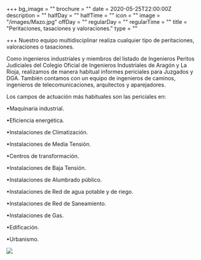 +++
bg_image = ""
brochure = ""
date = 2020-05-25T22:00:00Z
description = ""
halfDay = ""
halfTime = ""
icon = ""
image = "/images/Mazo.jpg"
offDay = ""
regularDay = ""
regularTime = ""
title = "Peritaciones, tasaciones y valoraciones."
type = ""

+++
Nuestro equipo multidisciplinar realiza cualquier tipo de peritaciones, valoraciones o tasaciones.

Como ingenieros industriales y miembros del listado de Ingenieros Peritos Judiciales del Colegio Oficial de Ingenieros Industriales de Aragón y La Rioja, realizamos de manera habitual informes periciales para Juzgados y DGA. También contamos con un equipo de ingenieros de caminos, ingenieros de telecomunicaciones, arquitectos y aparejadores.

Los campos de actuación más habituales son las periciales en:

•Maquinaria industrial.

•Eficiencia energética.

•Instalaciones de Climatización.

•Instalaciones de Media Tensión.

•Centros de transformación.

•Instalaciones de Baja Tensión.

•Instalaciones de Alumbrado público.

•Instalaciones de Red de agua potable y de riego.

•Instalaciones de Red de Saneamiento.

•Instalaciones de Gas.

•Edificación.

•Urbanismo.

![](/images/Periciales.jpg)